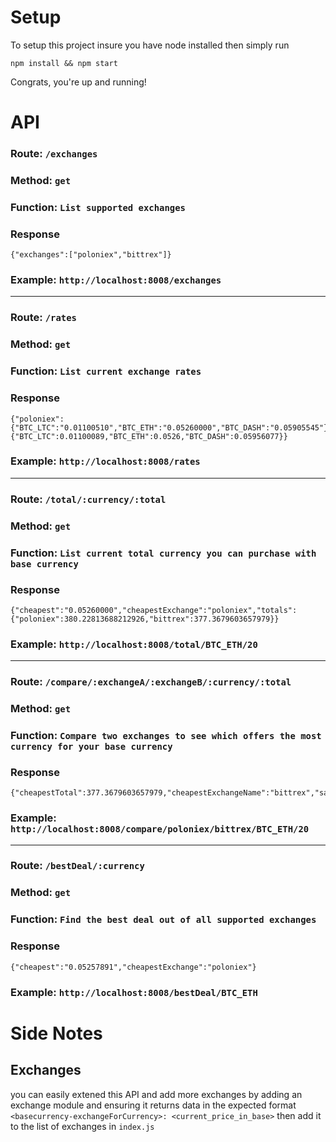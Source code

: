 # Setup

To setup this project insure you have node installed then simply run 

`npm install && npm start`

Congrats, you're up and running!


# API

### Route: `/exchanges`
### Method: `get`
### Function: `List supported exchanges`
### Response
```
{"exchanges":["poloniex","bittrex"]}
```
### Example: `http://localhost:8008/exchanges`


---

### Route: `/rates`
### Method: `get`
### Function: `List current exchange rates`
### Response
```
{"poloniex":{"BTC_LTC":"0.01100510","BTC_ETH":"0.05260000","BTC_DASH":"0.05905545"},"bittrex":{"BTC_LTC":0.01100089,"BTC_ETH":0.0526,"BTC_DASH":0.05956077}}
```
### Example: `http://localhost:8008/rates`



---

### Route: `/total/:currency/:total`
### Method: `get`
### Function: `List current total currency you can purchase with base currency`
### Response
```
{"cheapest":"0.05260000","cheapestExchange":"poloniex","totals":{"poloniex":380.22813688212926,"bittrex":377.3679603657979}}
```
### Example: `http://localhost:8008/total/BTC_ETH/20`


---

### Route: `/compare/:exchangeA/:exchangeB/:currency/:total`
### Method: `get`
### Function: `Compare two exchanges to see which offers the most currency for your base currency`
### Response
```
{"cheapestTotal":377.3679603657979,"cheapestExchangeName":"bittrex","savings":2.8601765163313644}
```
### Example: `http://localhost:8008/compare/poloniex/bittrex/BTC_ETH/20`


---

### Route: `/bestDeal/:currency`
### Method: `get`
### Function: `Find the best deal out of all supported exchanges`
### Response
```
{"cheapest":"0.05257891","cheapestExchange":"poloniex"}
```
### Example: `http://localhost:8008/bestDeal/BTC_ETH`



# Side Notes

## Exchanges
you can easily extened this API and add more exchanges by adding an exchange module and ensuring it returns data in the expected format `<basecurrency-exchangeForCurrency>: <current_price_in_base>` then add it to the list of exchanges in `index.js`